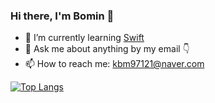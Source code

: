 ### Hi there, I'm Bomin 👋

- 🌱 I’m currently learning [Swift](https://swift.org)
- 💬 Ask me about anything by my email 👇
- 📫 How to reach me: kbm97121@naver.com
<!--
**BOMS2/BOMS2** is a ✨ _special_ ✨ repository because its `README.md` (this file) appears on your GitHub profile.

Here are some ideas to get you started:

- 🔭 I’m currently working on ...

- 👯 I’m looking to collaborate on ...
- 🤔 I’m looking for help with ...

- 😄 Pronouns: ...
- ⚡ Fun fact: ...
-->


[![Top Langs](https://github-readme-stats.vercel.app/api/top-langs/?username=BOMS2)](https://github.com/BOMS2/Top-Languages)
